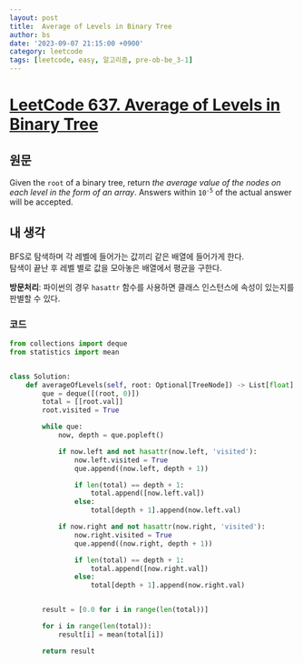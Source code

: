 ```yaml
---
layout: post
title:  Average of Levels in Binary Tree
author: bs
date: '2023-09-07 21:15:00 +0900'
category: leetcode
tags: [leetcode, easy, 알고리즘, pre-ob-be_3-1]
---
```


# [LeetCode 637. Average of Levels in Binary Tree](https://leetcode.com/problems/average-of-levels-in-binary-tree)

## 원문
Given the `root` of a binary tree, return *the average value of the nodes on each level in the form of an array*. Answers within <code>10<sup>-5</sup></code> of the actual answer will be accepted.

## 내 생각
BFS로 탐색하며 각 레벨에 들어가는 값끼리 같은 배열에 들어가게 한다.<br>
탐색이 끝난 후 레벨 별로 값을 모아놓은 배열에서 평균을 구한다.

**방문처리**: 파이썬의 경우 `hasattr` 함수를 사용하면 클래스 인스턴스에 속성이 있는지를 판별할 수 있다.

### 코드
```python
from collections import deque
from statistics import mean


class Solution:
    def averageOfLevels(self, root: Optional[TreeNode]) -> List[float]:
        que = deque([(root, 0)])
        total = [[root.val]]
        root.visited = True

        while que:
            now, depth = que.popleft()

            if now.left and not hasattr(now.left, 'visited'):
                now.left.visited = True
                que.append((now.left, depth + 1))

                if len(total) == depth + 1:
                    total.append([now.left.val])
                else:
                    total[depth + 1].append(now.left.val)

            if now.right and not hasattr(now.right, 'visited'):
                now.right.visited = True
                que.append((now.right, depth + 1))

                if len(total) == depth + 1:
                    total.append([now.right.val])
                else:
                    total[depth + 1].append(now.right.val)


        result = [0.0 for i in range(len(total))]

        for i in range(len(total)):
            result[i] = mean(total[i])

        return result
```